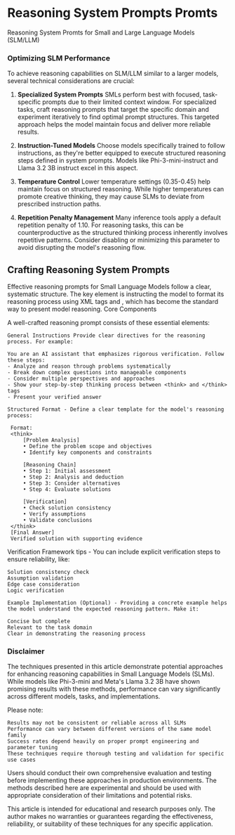 # Reasoning System Prompts Promts
Reasoning System Promts for Small and Large Language Models (SLM/LLM)

### Optimizing SLM Performance
To achieve reasoning capabilities on SLM/LLM similar to a larger models, several technical considerations are crucial:

1. **Specialized System Prompts**
   SMLs perform best with focused, task-specific prompts due to their limited context window. For specialized tasks, craft reasoning prompts that target the specific domain and experiment iteratively to find optimal prompt structures. This targeted approach helps the model maintain focus and deliver more reliable results.

2. **Instruction-Tuned Models**
   Choose models specifically trained to follow instructions, as they're better equipped to execute structured reasoning steps defined in system prompts. Models like Phi-3-mini-instruct and Llama 3.2 3B instruct excel in this aspect.

3. **Temperature Control**
   Lower temperature settings (0.35-0.45) help maintain focus on structured reasoning. While higher temperatures can promote creative thinking, they may cause SLMs to deviate from prescribed instruction paths.

4. **Repetition Penalty Management**
   Many inference tools apply a default repetition penalty of 1.10. For reasoning tasks, this can be counterproductive as the structured thinking process inherently involves repetitive patterns. Consider disabling or minimizing this parameter to avoid disrupting the model's reasoning flow.

## Crafting Reasoning System Prompts

Effective reasoning prompts for Small Language Models follow a clear, systematic structure. The key element is instructing the model to format its reasoning process using XML tags <think> and </think>, which has become the standard way to present model reasoning.
Core Components

A well-crafted reasoning prompt consists of these essential elements:

    General Instructions Provide clear directives for the reasoning process. For example:

    You are an AI assistant that emphasizes rigorous verification. Follow these steps:
    - Analyze and reason through problems systematically
    - Break down complex questions into manageable components
    - Consider multiple perspectives and approaches
    - Show your step-by-step thinking process between <think> and </think> tags
    - Present your verified answer

    Structured Format - Define a clear template for the model's reasoning process:

     Format:
     <think>
         [Problem Analysis]
         • Define the problem scope and objectives
         • Identify key components and constraints
         
         [Reasoning Chain]
         • Step 1: Initial assessment
         • Step 2: Analysis and deduction
         • Step 3: Consider alternatives
         • Step 4: Evaluate solutions
         
         [Verification]
         • Check solution consistency
         • Verify assumptions
         • Validate conclusions
     </think>
     [Final Answer]
     Verified solution with supporting evidence

Verification Framework tips - You can include explicit verification steps to ensure reliability, like:

    Solution consistency check
    Assumption validation
    Edge case consideration
    Logic verification

    Example Implementation (Optional) - Providing a concrete example helps the model understand the expected reasoning pattern. Make it:

    Concise but complete
    Relevant to the task domain
    Clear in demonstrating the reasoning process

### Disclaimer

The techniques presented in this article demonstrate potential approaches for enhancing reasoning capabilities in Small Language Models (SLMs). While models like Phi-3-mini and Meta's Llama 3.2 3B have shown promising results with these methods, performance can vary significantly across different models, tasks, and implementations.

Please note:

    Results may not be consistent or reliable across all SLMs
    Performance can vary between different versions of the same model family
    Success rates depend heavily on proper prompt engineering and parameter tuning
    These techniques require thorough testing and validation for specific use cases

Users should conduct their own comprehensive evaluation and testing before implementing these approaches in production environments. The methods described here are experimental and should be used with appropriate consideration of their limitations and potential risks.

This article is intended for educational and research purposes only. The author makes no warranties or guarantees regarding the effectiveness, reliability, or suitability of these techniques for any specific application.

